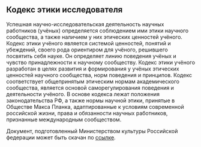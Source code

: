 ## Кодекс этики исследователя

Успешная научно-исследовательская деятельность научных работников (учёных) 
определяется соблюдением ими этики научного сообщества, а также наличием у них 
этических ценностей учёного. Кодекс этики учёного является системой ценностей, 
понятий и убеждений, своего рода ориентиром для учёного, решившего посвятить себя 
науке. Он определяет линию поведения учёных и чувство принадлежности к научному 
сообществу. 
Кодекс этики учёного разработан в целях развития и формирования у учёных этических 
ценностей научного сообщества, норм поведения и принципов. Кодекс соответствует 
общепринятым этическим нормам академического сообщества, является основой 
саморегулирования поведения и деятельности учёного. В основе кодекса лежат 
положения законодательства РФ, а также нормы научной этики, принятые в Обществе 
Макса Планка, адаптированные к условиям современной российской жизни, права и 
обязанности научных работников, признанные международным сообществом.

Документ, подготовленный Министерством культуры Российской федерации может быть скачан по [ссылке](http://sias.ru/upload/iblock/d78/kodeks-etiki.pdf).
